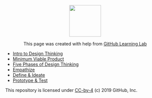 <p align="center"><img width="100" src="https://lab.github.com/public/images/avatar.png"></p>

<p align="center">This page was created with help from <a href="https://lab.github.com/">GitHub Learning Lab</a></p>

- [Intro to Design Thinking](design-thinking/)
- [Minimum Viable Product](mvp)
- [Five Phases of Design Thinking](five-phases)
- [Empathize](empathy/)
- [Define & Ideate](define/)
- [Prototype & Test](prototype/)


This repository is licensed under [CC-by-4](LICENSE) (c) 2019 GitHub, Inc.
